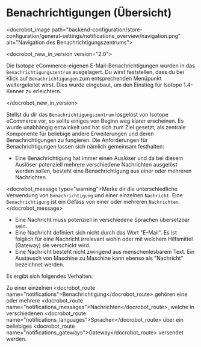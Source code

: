 # Benachrichtigungen (Übersicht)

<docrobot_image path="backend-configuration/store-configuration/general-settings/notifications_overview/navigation.png" alt="Navigation des Benachrichtigungszentrums">

<docrobot_new_in_version version="2.0"><p>Die Isotope eCommerce-eigenen E-Mail-Benachrichtigungen wurden in das `Benachrichtigungszentrum` ausgelagert. Du wirst feststellen, dass du bei Klick auf `Benachrichtigungen` zum entsprechenden Menüpunkt weitergeleitet wirst. Dies wurde eingebaut, um den Einstieg für Isotope 1.4-Kenner zu erleichtern.</p></docrobot_new_in_version>

Stellst du dir das `Benachrichtigungszentrum` losgelöst von Isotope eCommerce vor, so sollte einiges von Beginn weg klarer erscheinen. Es wurde unabhängig entwickelt und hat sich zum Ziel gesetzt, als zentrale Komponente für beliebige andere Erweiterungen und deren Benachrichtigungen zu fungieren. Die Anforderungen für Benachrichtigungen lassen sich nämlich gemeinsam festhalten:

* Eine Benachrichtigung hat immer einen Auslöser und da bei diesem Auslöser potenziell mehrere verschiedene Nachrichten ausgelöst werden sollen, besteht eine Benachrichtigung aus einer oder mehreren Nachrichten.

<docrobot_message type="warning">Merke dir die unterschiedliche Verwendung von <code>Benachrichtigung</code> und einer einzelnen <code>Nachricht</code>. Eine <code>Benachrichtigung</code> ist ein Gefäss von einer oder mehreren <code>Nachrichten</code>.</docrobot_message>

* Eine Nachricht muss potenziell in verschiedene Sprachen übersetzbar sein.
* Eine Nachricht definiert sich nicht durch das Wort "E-Mail". Es ist folglich für eine Nachricht irrelevant wohin oder mit welchem Hilfsmittel (Gateway) sie verschickt wird.
* Eine Nachricht besteht nicht zwingend aus menschenlesbarem Text. Ein Austausch von Maschine zu Maschine kann ebenso als "Nachricht" bezeichnet werden.

Es ergibt sich folgendes Verhalten:

Zu einer einzelnen <docrobot_route name="notifications">Benachrichtigung</docrobot_route> gehören eine oder mehrere <docrobot_route name="notifications_messages">Nachrichten</docrobot_route>, welche in verschiedenen <docrobot_route name="notifications_languages">Sprachen</docrobot_route> über ein beliebiges <docrobot_route name="notifications_gateways">Gateway</docrobot_route> versendet werden.
